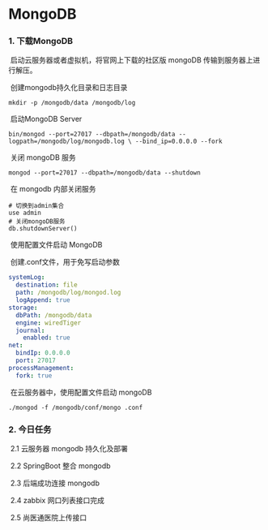 # MongoDB

### 1. 下载MongoDB

​		启动云服务器或者虚拟机，将官网上下载的社区版 mongoDB 传输到服务器上进行解压。

​		创建mongodb持久化目录和日志目录

```shell
mkdir -p /mongodb/data /mongodb/log
```

​		启动MongoDB Server

```shell
bin/mongod --port=27017 --dbpath=/mongodb/data --logpath=/mongodb/log/mongodb.log \ --bind_ip=0.0.0.0 --fork
```

​		关闭 mongoDB 服务

```shell
mongod --port=27017 --dbpath=/mongodb/data --shutdown
```

​		在 mongodb 内部关闭服务

```shell
# 切换到admin集合
use admin
# 关闭mongoDB服务
db.shutdownServer()
```

​		使用配置文件启动 MongoDB

​		创建.conf文件，用于免写启动参数 

```yaml
systemLog:
  destination: file
  path: /mongodb/log/mongod.log 
  logAppend: true
storage:
  dbPath: /mongodb/data
  engine: wiredTiger
  journal:
    enabled: true
net:
  bindIp: 0.0.0.0
  port: 27017
processManagement:
  fork: true
```

​		在云服务器中，使用配置文件启动 mongoDB 

```shell
./mongod -f /mongodb/conf/mongo .conf 
```

### 2. 今日任务

​	2.1 云服务器 mongodb 持久化及部署

​	2.2 SpringBoot 整合 mongodb

​	2.3 后端成功连接 mongodb

​	2.4 zabbix 网口列表接口完成

​	2.5 尚医通医院上传接口